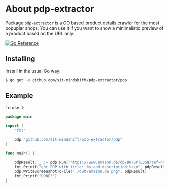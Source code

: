 # About pdp-extractor

Package `pdp-extractor` is a GO based product details crawler for the most popuplar shops.
You can use it if you want to show a minimalistic preview of a product based on the URL only.

[![Go Reference](https://pkg.go.dev/badge/github.com/sit-mindshift/pdp-extractor/pdp.svg)](https://pkg.go.dev/github.com/sit-mindshift/pdp-extractor/pdp)

## Installing

Install in the usual Go way:

```sh
$ go get -u github.com/sit-mindshift/pdp-extractor/pdp
```

## Example

To use it:

```go
package main

import (
	"fmt"

	pdp "github.com/sit-mindshift/pdp-extractor/pdp"
)

func main() {

	pdpResult, _ := pdp.Run("https://www.amazon.de/dp/B07SPTL3SQ/ref=nosim?tag=masedeveloper-21")
	fmt.Printf("got PDP with title: %s and description:%s\n", pdpResult.MetaTitle, pdpResult.MetaDescription)
	pdp.WriteScreenshotToFile("./out/amazon.de.png", pdpResult)
	fmt.Printf("DONE!")
}
```
